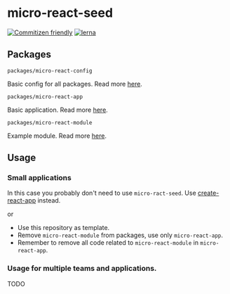 # micro-react-seed

[![Commitizen friendly](https://img.shields.io/badge/commitizen-friendly-brightgreen.svg)](http://commitizen.github.io/cz-cli/)
[![lerna](https://img.shields.io/badge/maintained%20with-lerna-cc00ff.svg)](https://lerna.js.org/)

## Packages

`packages/micro-react-config`

Basic config for all packages. Read more [here](packages/micro-react-config/README.md).

`packages/micro-react-app`

Basic application. Read more [here](packages/micro-react-app/README.md).

`packages/micro-react-module`

Example module. Read more [here](packages/micro-react-module/README.md).

## Usage

### Small applications

In this case you probably don't need to use `micro-ract-seed`. Use [create-react-app](https://github.com/facebook/create-react-app) instead.

or

- Use this repository as template.
- Remove `micro-react-module` from packages, use only `micro-react-app`.
- Remember to remove all code related to `micro-react-module` in `micro-react-app`.

### Usage for multiple teams and applications.

TODO
